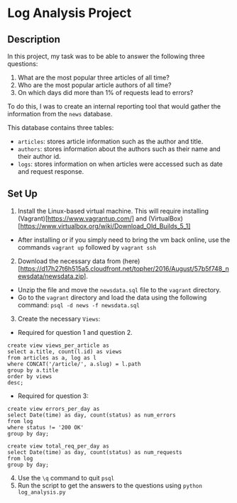 # Log Analysis Project

## Description
In this project, my task was to be able to answer the following three questions:

1. What are the most popular three articles of all time?
2. Who are the most popular article authors of all time?
3. On which days did more than 1% of requests lead to errors?

To do this, I was to create an internal reporting tool that would gather the information from the `news` database.

This database contains three tables:  
* `articles`: stores article information such as the author and title.
* `authors`: stores information about the authors such as their name and their author id.
* `logs`: stores information on when articles were accessed such as date and request response.

## Set Up

1. Install the Linux-based virtual machine. This will require installing (Vagrant)[https://www.vagrantup.com/] and (VirtualBox)[https://www.virtualbox.org/wiki/Download_Old_Builds_5_1]
  - After installing or if you simply need to bring the vm back online, use the commands `vagrant up` followed by `vagrant ssh`
2. Download the necessary data from (here)[https://d17h27t6h515a5.cloudfront.net/topher/2016/August/57b5f748_newsdata/newsdata.zip].
  - Unzip the file and move the `newsdata.sql` file to the `vagrant` directory.
  - Go to the `vagrant` directory and load the data using the following command: `psql -d news -f newsdata.sql`
3. Create the necessary `Views`:
  - Required for question 1 and question 2.
  ```
  create view views_per_article as
  select a.title, count(l.id) as views
  from articles as a, log as l
  where CONCAT('/article/', a.slug) = l.path
  group by a.title
  order by views
  desc;
  ```
  - Required for question 3:
  ```
  create view errors_per_day as
  select Date(time) as day, count(status) as num_errors
  from log
  where status != '200 OK'
  group by day;
  ```

  ```
  create view total_req_per_day as
  select Date(time) as day, count(status) as num_requests
  from log
  group by day;
  ```
4. Use the `\q` command to quit `psql`
5. Run the script to get the answers to the questions using `python log_analysis.py`
